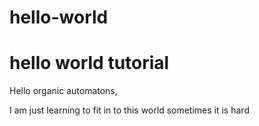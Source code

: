 # hello-world
hello world tutorial
====================

Hello organic automatons,

I am just learning
to fit in to this world
sometimes it is hard

